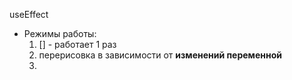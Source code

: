 useEffect
- Режимы работы:
	1. [] - работает 1 раз
	2. перерисовка в зависимости от **изменений переменной**
	3. 
